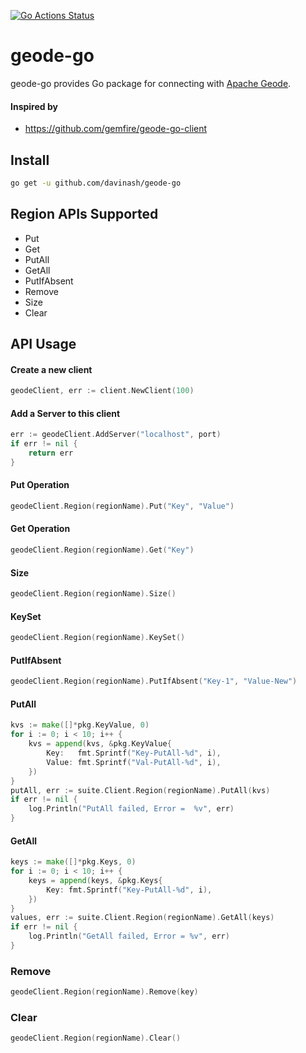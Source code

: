 [![Go Actions Status](https://github.com/davinash/geode-go/workflows/Go/badge.svg)](https://github.com/davinash/geode-go/actions)
# geode-go
geode-go provides Go package for connecting with [Apache Geode](https://geode.apache.org/).

#### Inspired by
* https://github.com/gemfire/geode-go-client

## Install
```bash
go get -u github.com/davinash/geode-go
```

## Region APIs Supported
* Put
* Get
* PutAll
* GetAll
* PutIfAbsent
* Remove
* Size
* Clear

## API Usage
#### Create a new client 
```go
geodeClient, err := client.NewClient(100)
```
#### Add a Server to this client
```go
err := geodeClient.AddServer("localhost", port)
if err != nil {
    return err
}
```
#### Put Operation
```go
geodeClient.Region(regionName).Put("Key", "Value")
```
#### Get Operation
```go
geodeClient.Region(regionName).Get("Key")
```
#### Size
```go
geodeClient.Region(regionName).Size()
```
#### KeySet
```go
geodeClient.Region(regionName).KeySet()
```

#### PutIfAbsent
```go
geodeClient.Region(regionName).PutIfAbsent("Key-1", "Value-New")
```
#### PutAll
```go
kvs := make([]*pkg.KeyValue, 0)
for i := 0; i < 10; i++ {
    kvs = append(kvs, &pkg.KeyValue{
        Key:   fmt.Sprintf("Key-PutAll-%d", i),
        Value: fmt.Sprintf("Val-PutAll-%d", i),
    })
}
putAll, err := suite.Client.Region(regionName).PutAll(kvs)
if err != nil {
    log.Println("PutAll failed, Error =  %v", err)
}
```
#### GetAll
```go
keys := make([]*pkg.Keys, 0)
for i := 0; i < 10; i++ {
    keys = append(keys, &pkg.Keys{
        Key: fmt.Sprintf("Key-PutAll-%d", i),
    })
}
values, err := suite.Client.Region(regionName).GetAll(keys)
if err != nil {
    log.Println("GetAll failed, Error = %v", err)
}
```
### Remove
```go
geodeClient.Region(regionName).Remove(key)
```
### Clear
```go
geodeClient.Region(regionName).Clear()
```
